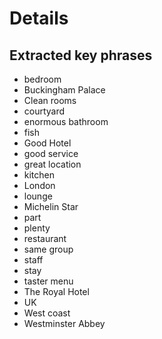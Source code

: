 # Details

## Extracted key phrases

- bedroom
- Buckingham Palace
- Clean rooms
- courtyard
- enormous bathroom
- fish
- Good Hotel
- good service
- great location
- kitchen
- London
- lounge
- Michelin Star
- part
- plenty
- restaurant
- same group
- staff
- stay
- taster menu
- The Royal Hotel
- UK
- West coast
- Westminster Abbey
